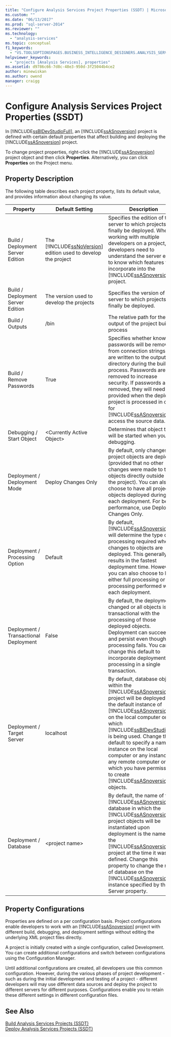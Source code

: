 ```yaml
---
title: "Configure Analysis Services Project Properties (SSDT) | Microsoft Docs"
ms.custom: ""
ms.date: "06/13/2017"
ms.prod: "sql-server-2014"
ms.reviewer: ""
ms.technology: 
  - "analysis-services"
ms.topic: conceptual
f1_keywords: 
  - "VS.TOOLSOPTIONSPAGES.BUSINESS_INTELLIGENCE_DESIGNERS.ANALYSIS_SERVICES_DESIGNERS.GENERAL"
helpviewer_keywords: 
  - "projects [Analysis Services], properties"
ms.assetid: d9786c66-7d8c-48e3-950d-3f25044b4ce2
author: minewiskan
ms.author: owend
manager: craigg
---
```

# Configure Analysis Services Project Properties (SSDT)
  In [!INCLUDE[ssBIDevStudioFull](../../includes/ssbidevstudiofull-md.md)], an [!INCLUDE[ssASnoversion](../../includes/ssasnoversion-md.md)] project is defined with certain default properties that affect building and deploying the [!INCLUDE[ssASnoversion](../../includes/ssasnoversion-md.md)] project.  
  
 To change project properties, right-click the [!INCLUDE[ssASnoversion](../../includes/ssasnoversion-md.md)] project object and then click **Properties**. Alternatively, you can click **Properties** on the Project menu.  
  
## Property Description  
 The following table describes each project property, lists its default value, and provides information about changing its value.  
  
|Property|Default Setting|Description|  
|--------------|---------------------|-----------------|  
|Build / Deployment Server Edition|The [!INCLUDE[ssNoVersion](../../includes/ssnoversion-md.md)] edition used to develop the project|Specifies the edition of the server to which projects will finally be deployed. When working with multiple developers on a project, developers need to understand the server edition to know which features to incorporate into the [!INCLUDE[ssASnoversion](../../includes/ssasnoversion-md.md)] project.|  
|Build / Deployment Server Edition|The version used to develop the projects|Specifies the version of the server to which projects will finally be deployed.|  
|Build / Outputs|/bin|The relative path for the output of the project build process|  
|Build / Remove Passwords|True|Specifies whether known passwords will be removed from connection strings that are written to the output directory during the build process. Passwords are removed to increase security. If passwords are removed, they will need to be provided when the deployed project is processed in order for [!INCLUDE[ssASnoversion](../../includes/ssasnoversion-md.md)] to access the source data.|  
|Debugging / Start Object|\<Currently Active Object>|Determines that object that will be started when you start debugging.|  
|Deployment / Deployment Mode|Deploy Changes Only|By default, only changes to project objects are deployed (provided that no other changes were made to the objects directly outside of the project). You can also choose to have all project objects deployed during each deployment. For best performance, use Deploy Changes Only.|  
|Deployment / Processing Option|Default|By default, [!INCLUDE[ssASnoversion](../../includes/ssasnoversion-md.md)] will determine the type of processing required when changes to objects are deployed. This generally results in the fastest deployment time. However, you can also choose to have either full processing or no processing performed with each deployment.|  
|Deployment / Transactional Deployment|False|By default, the deployment of changed or all objects is not transactional with the processing of those deployed objects. Deployment can succeed and persist even though processing fails. You can change this default to incorporate deployment and processing in a single transaction.|  
|Deployment / Target Server|localhost|By default, database objects within the [!INCLUDE[ssASnoversion](../../includes/ssasnoversion-md.md)] project will be deployed to the default instance of [!INCLUDE[ssASnoversion](../../includes/ssasnoversion-md.md)] on the local computer on which [!INCLUDE[ssBIDevStudioFull](../../includes/ssbidevstudiofull-md.md)] is being used. Change this default to specify a named instance on the local computer or any instance on any remote computer on which you have permission to create [!INCLUDE[ssASnoversion](../../includes/ssasnoversion-md.md)] objects.|  
|Deployment / Database|\<project name>|By default, the name of the [!INCLUDE[ssASnoversion](../../includes/ssasnoversion-md.md)] database in which the [!INCLUDE[ssASnoversion](../../includes/ssasnoversion-md.md)] project objects will be instantiated upon deployment is the name of the [!INCLUDE[ssASnoversion](../../includes/ssasnoversion-md.md)] project at the time it was defined. Change this property to change the name of database on the [!INCLUDE[ssASnoversion](../../includes/ssasnoversion-md.md)] instance specified by the Server property.|  
  
## Property Configurations  
 Properties are defined on a per configuration basis. Project configurations enable developers to work with an [!INCLUDE[ssASnoversion](../../includes/ssasnoversion-md.md)] project with different build, debugging, and deployment settings without editing the underlying XML project files directly.  
  
 A project is initially created with a single configuration, called Development. You can create additional configurations and switch between configurations using the Configuration Manager.  
  
 Until additional configurations are created, all developers use this common configuration. However, during the various phases of project development - such as during the initial development and testing of a project - different developers will may use different data sources and deploy the project to different servers for different purposes. Configurations enable you to retain these different settings in different configuration files.  
  
## See Also  
 [Build Analysis Services Projects &#40;SSDT&#41;](build-analysis-services-projects-ssdt.md)   
 [Deploy Analysis Services Projects &#40;SSDT&#41;](deploy-analysis-services-projects-ssdt.md)  
  
  
